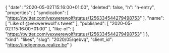 {
  "date": "2020-05-02T15:16:00+01:00",
  "deleted": false,
  "h": "h-entry",
  "properties": {
    "syndication": [
      "https://twitter.com/vexwerewolf/status/1256334544279498753"
    ],
    "name": [
      "Like of @vexwerewolf's tweet"
    ],
    "published": [
      "2020-05-02T15:16:00+01:00"
    ],
    "like-of": [
      "https://twitter.com/vexwerewolf/status/1256334544279498753"
    ]
  },
  "kind": "likes",
  "slug": "2020/05/qebvq",
  "client_id": "https://indigenous.realize.be"
}
